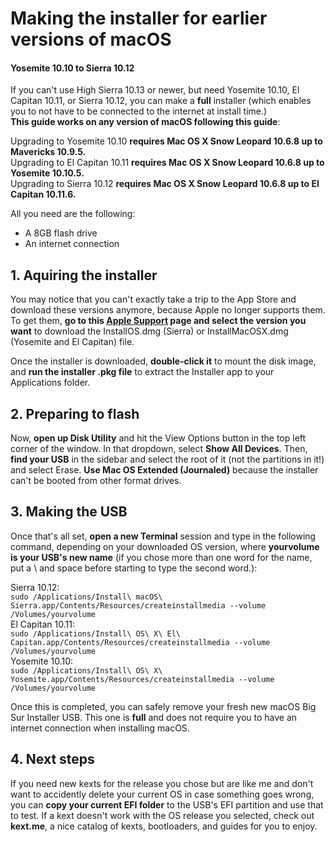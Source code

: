 # Making the installer for earlier versions of macOS
#### Yosemite 10.10 to Sierra 10.12

If you can't use High Sierra 10.13 or newer, but need Yosemite 10.10, El Capitan 10.11, or Sierra 10.12, you can make a **full** installer (which enables you to not have to be connected to the internet at install time.)  
**This guide works on any version of macOS following this guide**:

Upgrading to Yosemite 10.10 **requires Mac OS X Snow Leopard 10.6.8 up to Mavericks 10.9.5.**   
Upgrading to El Capitan 10.11 **requires Mac OS X Snow Leopard 10.6.8 up to Yosemite 10.10.5.**  
Upgrading to Sierra 10.12 **requires Mac OS X Snow Leopard 10.6.8 up to El Capitan 10.11.6.**  

All you need are the following:

* A 8GB flash drive
* An internet connection

## 1. Aquiring the installer

You may notice that you can't exactly take a trip to the App Store and download these versions anymore, because Apple no longer supports them. To get them, **go to this <a href="https://support.apple.com/en-us/HT211683">Apple Support</a> page and select the version you want** to download the InstallOS.dmg (Sierra) or InstallMacOSX.dmg (Yosemite and El Capitan) file.

Once the installer is downloaded, **double-click it** to mount the disk image, and **run the installer .pkg file** to extract the Installer app to your Applications folder.

## 2. Preparing to flash

Now, **open up Disk Utility** and hit the View Options button in the top left corner of the window. In that dropdown, select **Show All Devices**. Then, **find your USB** in the sidebar and select the root of it (not the partitions in it!) and select Erase. **Use Mac OS Extended (Journaled)** because the installer can't be booted from other format drives.

## 3. Making the USB


Once that's all set, **open a new Terminal** session and type in the following command, depending on your downloaded OS version, where **yourvolume is your USB's new name** (if you chose more than one word for the name, put a \ and space before starting to type the second word.):

Sierra 10.12:  
`sudo /Applications/Install\ macOS\ Sierra.app/Contents/Resources/createinstallmedia --volume /Volumes/yourvolume`  
El Capitan 10.11:  
`sudo /Applications/Install\ OS\ X\ El\ Capitan.app/Contents/Resources/createinstallmedia --volume /Volumes/yourvolume`  
Yosemite 10.10:  
`sudo /Applications/Install\ OS\ X\ Yosemite.app/Contents/Resources/createinstallmedia --volume /Volumes/yourvolume`  

Once this is completed, you can safely remove your fresh new macOS Big Sur Installer USB. This one is **full** and does not require you to have an internet connection when installing macOS.


## 4. Next steps

If you need new kexts for the release you chose but are like me and don't want to accidently delete your current OS in case something goes wrong, you can **copy your current EFI folder** to the USB's EFI partition and use that to test. If a kext doesn't work with the OS release you selected, check out **kext.me**, a nice catalog of kexts, bootloaders, and guides for you to enjoy.
